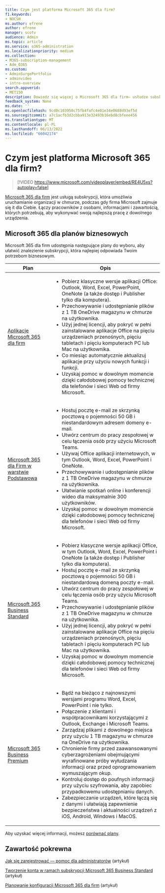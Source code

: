 ```yaml
---
title: Czym jest platforma Microsoft 365 dla firm?
f1.keywords:
- NOCSH
ms.author: efrene
author: efrene
manager: scotv
audience: Admin
ms.topic: article
ms.service: o365-administration
ms.localizationpriority: medium
ms.collection:
- M365-subscription-management
- Adm_O365
ms.custom:
- AdminSurgePortfolio
- adminvideo
- intro-overview
search.appverid:
- MET150
description: Dowiedz się więcej o Microsoft 365 dla firm— usłudze subskrypcji, która zajmuje się częścią IT.
feedback_system: None
ms.date: ''
ms.openlocfilehash: 9cd0c103950c75fb4fafc4e01e34e0688d93ef5d
ms.sourcegitcommit: a7c1acfb3d2cbba913e32493b16ebd8cbfeee456
ms.translationtype: MT
ms.contentlocale: pl-PL
ms.lasthandoff: 06/13/2022
ms.locfileid: "66042174"
---
```

# <a name="what-is-microsoft-365-for-business"></a>Czym jest platforma Microsoft 365 dla firm?

> [!VIDEO https://www.microsoft.com/videoplayer/embed/RE4U5xs?autoplay=false]

[Microsoft 365 dla firm](https://www.microsoft.com/microsoft-365/business) jest usługą subskrypcji, która umożliwia uruchamianie organizacji w chmurze, podczas gdy firma Microsoft zajmuje się it dla Ciebie. Łączy pracowników z osobami, informacjami i zawartością, których potrzebują, aby wykonywać swoją najlepszą pracę z dowolnego urządzenia.

## <a name="microsoft-365-for-business-plans"></a>Microsoft 365 dla planów biznesowych

Microsoft 365 dla firm udostępnia następujące plany do wyboru, aby ułatwić znalezienie subskrypcji, która najlepiej odpowiada Twoim potrzebom biznesowym.

|Plan|Opis|
|---|---|
|[Aplikacje Microsoft 365 dla firm](https://www.microsoft.com/microsoft-365/business/microsoft-365-apps-for-business)|<ul><li>Pobierz klasyczne wersje aplikacji Office: Outlook, Word, Excel, PowerPoint, OneNote (a także dostęp i Publisher tylko dla komputera).</li><li>Przechowywanie i udostępnianie plików z 1 TB OneDrive magazynu w chmurze na użytkownika.</li><li>Użyj jednej licencji, aby pokryć w pełni zainstalowane aplikacje Office na pięciu urządzeniach przenośnych, pięciu tabletach i pięciu komputerach PC lub Mac na użytkownika.</li><li>Co miesiąc automatycznie aktualizuj aplikacje przy użyciu nowych funkcji i funkcji.</li><li>Uzyskaj pomoc w dowolnym momencie dzięki całodobowej pomocy technicznej dla telefonów i sieci Web od firmy Microsoft.</li></ul>|
|[Microsoft 365 dla Firm w warstwie Podstawowa](https://www.microsoft.com/microsoft-365/business/microsoft-365-business-basic)|<ul><li>Hostuj pocztę e-mail ze skrzynką pocztową o pojemności 50 GB i niestandardowym adresem domeny e-mail.</li><li>Utwórz centrum do pracy zespołowej w celu łączenia osób przy użyciu Microsoft Teams.</li><li>Używaj Office aplikacji internetowych, w tym Outlook, Word, Excel, PowerPoint i OneNote.</li><li>Przechowywanie i udostępnianie plików z 1 TB OneDrive magazynu w chmurze na użytkownika.</li><li>Ułatwianie spotkań online i konferencji wideo dla maksymalnie 300 użytkowników.</li><li>Uzyskaj pomoc w dowolnym momencie dzięki całodobowej pomocy technicznej dla telefonów i sieci Web od firmy Microsoft.</li></ul>|
|[Microsoft 365 Business Standard](https://www.microsoft.com/microsoft-365/business/microsoft-365-business-standard)|<ul><li>Pobierz klasyczne wersje aplikacji Office, w tym Outlook, Word, Excel, PowerPoint i OneNote (a także dostęp i Publisher tylko dla komputera).</li><li>Hostuj pocztę e-mail ze skrzynką pocztową o pojemności 50 GB i niestandardową domeną poczty e-mail.</li><li>Utwórz centrum do pracy zespołowej w celu łączenia osób przy użyciu Microsoft Teams.</li><li>Przechowywanie i udostępnianie plików z 1 TB OneDrive magazynu w chmurze na użytkownika.</li><li>Użyj jednej licencji, aby pokryć w pełni zainstalowane aplikacje Office na pięciu urządzeniach przenośnych, pięciu tabletach i pięciu komputerach PC lub Mac na użytkownika.</li><li>Uzyskaj pomoc w dowolnym momencie dzięki całodobowej pomocy technicznej dla telefonów i sieci Web od firmy Microsoft.</li></ul>|
|[Microsoft 365 Business Premium](https://www.microsoft.com/microsoft-365/business/microsoft-365-business-premium)|<ul><li>Bądź na bieżąco z najnowszymi wersjami programu Word, Excel, PowerPoint i nie tylko.</li><li>Połączenie z klientami i współpracownikami korzystającymi z Outlook, Exchange i Microsoft Teams.</li><li>Zarządzaj plikami z dowolnego miejsca przy użyciu 1 TB magazynu w chmurze na OneDrive na użytkownika.</li><li>Chronienie firmy przed zaawansowanymi cyberzagrożeniami obejmującymi wyrafinowane próby wyłudzania informacji oraz przed oprogramowaniem wymuszającym okup.</li><li>Kontroluj dostęp do poufnych informacji przy użyciu szyfrowania, aby zapobiec przypadkowemu udostępnianiu danych.</li><li>Zabezpieczanie urządzeń, które łączą się z danymi i ułatwiają zapewnienie bezpieczeństwa i aktualności urządzeń z iOS, Android, Windows i MacOS.</li></ul>|

Aby uzyskać więcej informacji, możesz [porównać plany](https://www.microsoft.com/microsoft-365/business#coreui-heading-hiatrep).

## <a name="related-content"></a>Zawartość pokrewna

[Jak się zarejestrować — pomoc dla administratorów](../admin-overview/sign-up-for-office-365.md) (artykuł)

[Tworzenie konta w ramach subskrypcji Microsoft 365 Business Standard](../simplified-signup/signup-business-standard.md) (artykuł)

[Planowanie konfiguracji Microsoft 365 dla firm](../setup/plan-your-setup.md) (artykuł)
